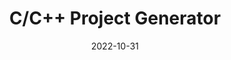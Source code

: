 ---
date: 2022-10-31
description: 📂 Create C/C++ projects on vscode
externalUrl: https://github.com/danielpinto8zz6/c-cpp-project-generator
tags: [vscode, generator, c++, c]
title: C/C++ Project Generator
weight: 10
---